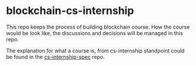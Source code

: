 # blockchain-cs-internship
This repo keeps the process of building blockchain course.
How the course would be look like, the discussions and decisions will be managed in this repo.

The explanation for what a course is, from cs-internship standpoint could be found in the [cs-internship-spec](https://github.com/cs-internship/cs-internship-spec) repo. 